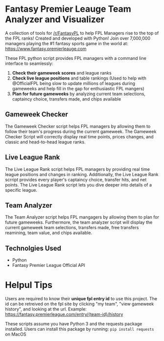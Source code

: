 # Fantasy Premier Leauge Team Analyzer and Visualizer

A collection of tools for [/r/FantasyPL](https://www.reddit.com/r/FantasyPL/) to help FPL Managers rise to the top of the FPL ranks! Created and developed with Python!
Join over 7,000,000 managers playing the #1 fantasy sports game in the world at: https://www.fantasy.premierleauge.com 

These FPL python script provides FPL managers with a command line interface to seamlessly:
1. **Check their gameweek scores** and league ranks
2. **Check live league positions** and table rankings (Used to help with @OfficialFPL being slow to update millions of leagues during gameweeks and help fill in the gap for enthusiastic FPL mangers)
3. **Plan for future gameweeks** by analyzing current team selections, captaincy choice, transfers made, and chips available


## Gameweek Checker

The Gameweek Checker script helps FPL managers by allowing them to follow their team's progress during the current gameweek. The Gameweek Checker Script will correctly display real time points, prices changes, and classic and head-to-head league ranks. 

## Live League Rank

The Live League Rank script helps FPL managers by providing real time league positions and changes in ranking. Additionally, the Live League Rank scrript provides every player's captaincy choice, transfer hits, and net points. The Live League Rank script lets you dive deeper into details of a specific league. 

## Team Analyzer

The Team Analyzer script helps FPL mangagers by allowing them to plan for future gameweeks. Furthermore, the team analyzer script will display the current gameweek team selections, transfers made, free transfers reamining, team value, and chips available. 

## Technolgies Used

* Python
* Fantasy Premier League Official API 

# Helpul Tips

Users are required to know their **unique fpl entry id** to use this project. The id can be retreived on the fpl site by clicking "my team", "view gameweek history", and looking at the url.
Example: https://fantasy.premierleague.com/entry/{team-id}/history

These scripts assume you have Python 3 and the requests package installed. Users can install this package by running:
```pip install requests``` on MacOS



